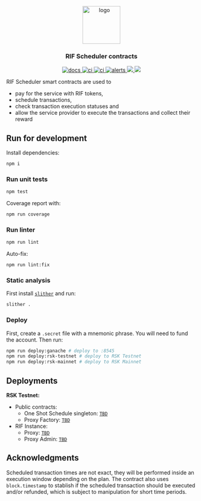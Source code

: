<p align="middle">
    <img src="https://www.rifos.org/assets/img/logo.svg" alt="logo" height="100" >
</p>
<h3 align="middle">RIF Scheduler contracts</h3>
<p align="middle">
    <a href="https://developers.rsk.co/rif/scheduler/contracts">
        <img src="https://img.shields.io/badge/-docs-brightgreen" alt="docs" />
    </a>
    <a href="https://github.com/rsksmart/rif-scheduler-contracts/actions/workflows/ci.yml" alt="ci">
        <img src="https://github.com/rsksmart/rif-scheduler-contracts/actions/workflows/ci.yml/badge.svg" alt="ci" />
    </a>
    <a href="https://github.com/rsksmart/rif-scheduler-contracts/actions/workflows/scan.yml" alt="ci">
        <img src="https://github.com/rsksmart/rif-scheduler-contracts/actions/workflows/scan.yml/badge.svg" alt="ci" />
    </a>
    <a href="https://lgtm.com/projects/g/rsksmart/rif-scheduler-contracts/alerts/">
        <img src="https://img.shields.io/lgtm/alerts/github/rsksmart/rif-scheduler-contracts" alt="alerts">
    </a>
    <a href="https://lgtm.com/projects/g/rsksmart/rif-scheduler-contracts/context:javascript">
        <img src="https://img.shields.io/lgtm/grade/javascript/github/rsksmart/rif-scheduler-contracts">
    </a>
    <a href="https://codecov.io/gh/rsksmart/rif-scheduler-contracts">
        <img src="https://codecov.io/gh/rsksmart/rif-scheduler-contracts/branch/develop/graph/badge.svg?token=72T5TQ34HT"/>
    </a>
</p>

RIF Scheduler smart contracts are used to
- pay for the service with RIF tokens,
- schedule transactions,
- check transaction execution statuses and
- allow the service provider to execute the transactions and collect their reward

## Run for development

Install dependencies:

```sh
npm i
```

### Run unit tests

```sh
npm test
```

Coverage report with:

```sh
npm run coverage
```

### Run linter

```sh
npm run lint
```

Auto-fix:

```sh
npm run lint:fix
```

### Static analysis

First install [`slither`](https://github.com/crytic/slither) and run:

```sh
slither .
```

### Deploy

First, create a `.secret` file with a mnemonic phrase. You will need to fund the account. Then run:

```sh
npm run deploy:ganache # deploy to :8545
npm run deploy:rsk-testnet # deploy to RSK Testnet
npm run deploy:rsk-mainnet # deploy to RSK Mainnet
```

## Deployments

**RSK Testnet:**

- Public contracts:
    - One Shot Schedule singleton: [`TBD`](https://explorer.testnet.rsk.co/address/TBD)
    - Proxy Factory: [`TBD`](https://explorer.testnet.rsk.co/address/TBD)
- RIF Instance:
    - Proxy: [`TBD`](https://explorer.testnet.rsk.co/address/TBD)
    - Proxy Admin: [`TBD`](https://explorer.testnet.rsk.co/address/TBD)

## Acknowledgments

Scheduled transaction times are not exact, they will be performed inside an execution window depending on the plan.
The contract also uses `block.timestamp` to stablish if the scheduled transaction should be executed and/or refunded,
which is subject to manipulation for short time periods.
